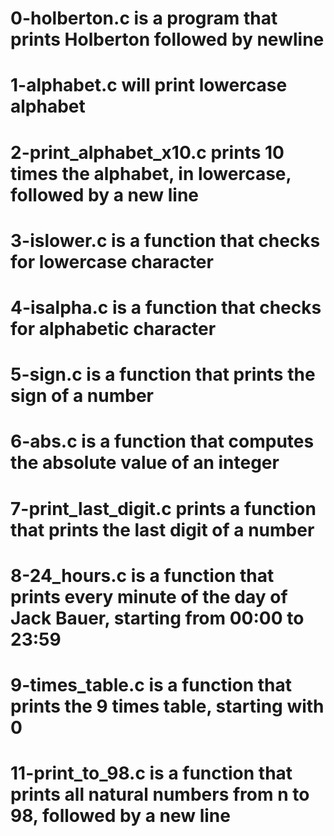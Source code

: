 # 0-holberton.c is a program that prints Holberton followed by newline
# 1-alphabet.c will print lowercase alphabet
# 2-print_alphabet_x10.c prints 10 times the alphabet, in lowercase, followed by a new line
# 3-islower.c is a function that checks for lowercase character
# 4-isalpha.c is a function that checks for alphabetic character
# 5-sign.c is a function that prints the sign of a number
# 6-abs.c is a function that computes the absolute value of an integer
# 7-print_last_digit.c prints a function that prints the last digit of a number
# 8-24_hours.c is a function that prints every minute of the day of Jack Bauer, starting from 00:00 to 23:59
# 9-times_table.c is a function that prints the 9 times table, starting with 0
# 11-print_to_98.c is a function that prints all natural numbers from n to 98, followed by a new line
